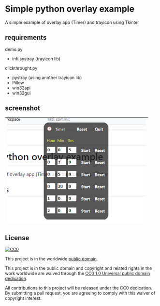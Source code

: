 # Simple python overlay example

A simple example of overlay app (Timer) and trayicon using Tkinter


## requirements
demo.py
- infi.systray (trayicon lib)

clickthrought.py
- pystray (using another trayicon lib)
- Pillow
- win32api
- win32gui

## screenshot
| ![Overlay Screenshot](screenshot.png?raw=true "screenshot") |
|-|

## License ##

[![CC0](https://licensebuttons.net/p/zero/1.0/88x31.png)](https://creativecommons.org/publicdomain/zero/1.0/)

This project is in the worldwide [public domain](LICENSE).

This project is in the public domain and copyright and related rights in the work worldwide are waived through the [CC0 1.0 Universal public domain dedication](https://creativecommons.org/publicdomain/zero/1.0/).

All contributions to this project will be released under the CC0 dedication. By submitting a pull request, you are agreeing to comply with this waiver of copyright interest.